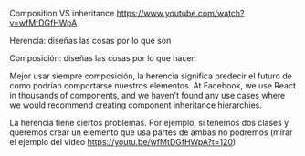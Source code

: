 Composition VS inheritance
https://www.youtube.com/watch?v=wfMtDGfHWpA


Herencia: diseñas las cosas por lo que son

Composición: diseñas las cosas por lo que hacen

Mejor usar siempre composición, la herencia significa predecir el futuro de como podrían comportarse nuestros elementos.
At Facebook, we use React in thousands of components, and we haven't found any use cases where we would recommend creating component inheritance hierarchies.


La herencia tiene ciertos problemas.
Por ejemplo, si tenemos dos clases y queremos crear un elemento que usa partes de ambas no podremos (mirar el ejemplo del video https://youtu.be/wfMtDGfHWpA?t=120)
